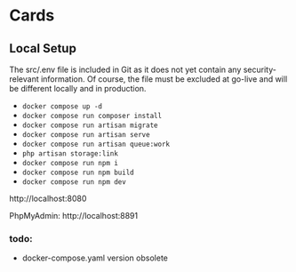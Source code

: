 # Cards

## Local Setup
The src/.env file is included in Git as it does not yet contain any security-relevant information. Of course, the file must be excluded at go-live and will be different locally and in production.
- ```docker compose up -d```
- ```docker compose run composer install```
- ```docker compose run artisan migrate```
- ```docker compose run artisan serve```
- ```docker compose run artisan queue:work```
- ```php artisan storage:link```
- ```docker compose run npm i```
- ```docker compose run npm build```
- ```docker compose run npm dev```

http://localhost:8080

PhpMyAdmin: http://localhost:8891

### todo: 
- docker-compose.yaml version obsolete